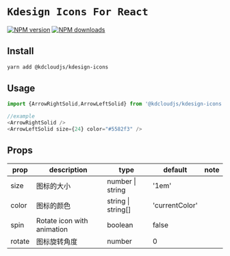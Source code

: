 # `Kdesign Icons For React`

[![NPM version](https://img.shields.io/npm/v/@kdcloudjs/kdesign-icons.svg?style=flat)](https://www.npmjs.com/package/@kdcloudjs/kdesign-icons) [![NPM downloads](https://img.shields.io/npm/dm/@kdcloudjs/kdesign-icons?style=flat)](https://www.npmjs.com/package/@kdcloudjs/kdesign-icons)


## Install

```bash 
yarn add @kdcloudjs/kdesign-icons
```

## Usage

```ts
import {ArrowRightSolid,ArrowLeftSolid} from '@kdcloudjs/kdesign-icons'

//example
<ArrowRightSolid />
<ArrowLeftSolid size={24} color="#5582f3" />
```
## Props

|    prop	 | description  | type  | default | note |
| ---------- | --- | --- | --- | --- |
| size |  图标的大小 | number &#124; string |  '1em' |
| color |  图标的颜色 | string  &#124; string[] |  'currentColor' |
| spin |  Rotate icon with animation | boolean | false |
| rotate | 图标旋转角度 | number | 0 |

